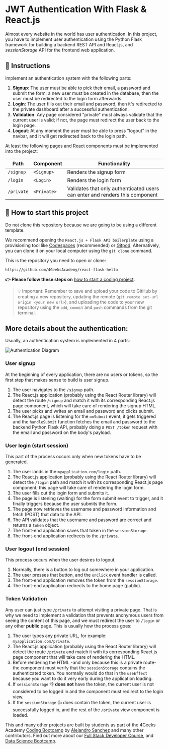 <!--hide-->
# JWT Authentication With Flask & React.js
<!--endhide-->

Almost every website in the world has user authentication. In this project, you have to implement user authentication using the Python Flask framework for building a backend REST API and React.js, and *sessionStorage* API for the frontend web application.

## 📝 Instructions

Implement an authentication system with the following parts:

1. **Signup**: The user must be able to pick their email, a password and submit the form; a new user must be created in the database, then the user must be redirected to the login form afterwards.
2. **Login**: The user fills out their email and password, then it's redirected to the private dashboard after a successful authentication.
3. **Validation**: Any page considered "private" must always validate that the current user is valid; if not, the page must redirect the user back to the login page.
4. **Logout**: At any moment the user must be able to press "logout" in the navbar, and it will get redirected back to the login path.

At least the following pages and React components must be implemented into the project:

| Path       | Component   | Functionality                                                      |
| ---------  | ----------- | -----------------------------------------------------------------  |
| `/signup`  | `<Signup>`  | Renders the signup form                                            |
| `/login`   | `<Login>`   | Renders the login form                                             |
| `/private` | `<Private>` | Validates that only authenticated users can enter and renders this component |

<onlyfor saas="false" withBanner="false">
 
## 🌱 How to start this project

Do not clone this repository because we are going to be using a different template.

We recommend opening the `React.js + Flask API boilerplate` using a provisioning tool like [Codespaces](https://4geeks.com/lesson/what-is-github-codespaces) (recommended) or [Gitpod](https://4geeks.com/lesson/how-to-use-gitpod). Alternatively, you can clone it on your local computer using the `git clone` command.

This is the repository you need to open or clone:

```text
https://github.com/4GeeksAcademy/react-flask-hello
```

**👉 Please follow these steps on** [how to start a coding project](https://4geeks.com/lesson/how-to-start-a-project).


> 💡 Important: Remember to save and upload your code to GitHub by creating a new repository, updating the remote (`git remote set-url origin <your new url>`), and uploading the code to your new repository using the `add`, `commit` and `push` commands from the git terminal.

</onlyfor>

## More details about the authentication:

Usually, an authentication system is implemented in 4 parts:

![Authentication Diagram](https://github.com/breatheco-de/jwt-authentication-with-flask-react/blob/main/.learn/login_diagram.jpeg?raw=true)

### User signup

At the beginning of every application, there are no users or tokens, so the first step that makes sense to build is user signup.

1. The user navigates to the `/signup` path.
2. The React.js application (probably using the React Router library) will detect the route `/signup` and match it with its corresponding React.js page component, which will take care of rendering the signup HTML.
3. The user picks and writes an email and password and clicks submit.
4. The React.js page is listening for the `onSubmit` event; it gets triggered and the `handleSubmit` function fetches the email and password to the backend Python Flask API, probably doing a `POST /token` request with the email and password on the body's payload.

### User login (start session)

This part of the process occurs only when new tokens have to be generated.

1. The user lands in the `myapplication.com/login` path.
2. The React.js application (probably using the React Router library) will detect the `/login` path and match it with its corresponding React.js page component; this page will take care of rendering the login form.
3. The user fills out the login form and submits it.
4. The page is listening (waiting) for the form submit event to trigger, and it finally triggers because the user submits the form.
5. The page now retrieves the username and password information and fetch (POST) that data to the API.
6. The API validates that the username and password are correct and returns a `token` object.
7. The front-end application saves that token in the `sessionStorage`.
8. The front-end application redirects to the `/private`.

### User logout (end session)

This process occurs when the user desires to logout.

1. Normally, there is a button to log out somewhere in your application.
2. The user presses that button, and the `onClick` event handler is called.
3. The front-end application removes the token from the `sessionStorage`.
4. The front-end application redirects to the home page (public).

### Token Validation 

Any user can just type `/private` to attempt visiting a private page. That is why we need to implement a validation that prevents anonymous users from seeing the content of this page, and we must redirect the user to `/login` or any other **public** page. This is usually how the process goes:

1. The user types any private URL, for example: `myapplication.com/private`.
2. The React.js application (probably using the React Router library) will detect the route `/private` and match it with its corresponding React.js page component that will take care of rendering the HTML.
3. Before rendering the HTML -and only because this is a private route- the component must verify that the `sessionStorage` contains the authenticated token. You normally would do that in the `useEffect` because you want to do it very early during the application loading.
4. If `sessionStorage` 👎 **does not** have the token, the current user is not considered to be logged in and the component must redirect to the login view.
5. If the `sessionStorage` 👍 does contain the token, the current user is successfully logged in, and the rest of the `/private` view component is loaded.

This and many other projects are built by students as part of the 4Geeks Academy [Coding Bootcamp](https://4geeksacademy.com/us/coding-bootcamp) by [Alejandro Sanchez](https://twitter.com/alesanchezr) and many other contributors. Find out more about our [Full Stack Developer Course](https://4geeksacademy.com/us/coding-bootcamps/part-time-full-stack-developer), and [Data Science Bootcamp](https://4geeksacademy.com/us/coding-bootcamps/datascience-machine-learning).
 



